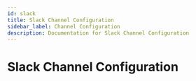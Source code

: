```yaml
---
id: slack
title: Slack Channel Configuration
sidebar_label: Channel Configuration
description: Documentation for Slack Channel Configuration
---
```


# Slack Channel Configuration
